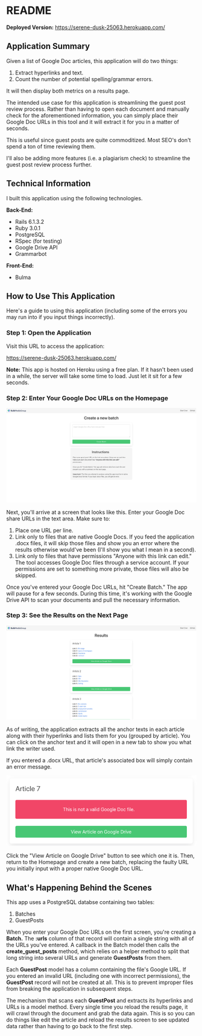 # README

**Deployed Version:**
https://serene-dusk-25063.herokuapp.com/

## Application Summary

Given a list of Google Doc articles, this application will do two things:
1. Extract hyperlinks and text.
2. Count the number of potential spelling/grammar errors.

It will then display both metrics on a results page.

The intended use case for this application is streamlining the guest post review process. Rather than having to open each document and manually check for the aforementioned information, you can simply place their Google Doc URLs in this tool and it will extract it for you in a matter of seconds.

This is useful since guest posts are quite commoditized. Most SEO's don't spend a ton of time reviewing them.

I'll also be adding more features (i.e. a plagiarism check) to streamline the guest post review process further.

## Technical Information

I built this application using the following technologies.

**Back-End:**
- Rails 6.1.3.2
- Ruby 3.0.1
- PostgreSQL
- RSpec (for testing)
- Google Drive API
- Grammarbot

**Front-End:**
- Bulma

## How to Use This Application

Here's a guide to using this application (including some of the errors you may run into if you input things incorrectly).

### Step 1: Open the Application

Visit this URL to access the application:

https://serene-dusk-25063.herokuapp.com/

**Note:** This app is hosted on Heroku using a free plan. If it hasn't been used in a while, the server will take some time to load. Just let it sit for a few seconds.

### Step 2: Enter Your Google Doc URLs on the Homepage

<img src="https://github.com/brandonricharda/guest-post-analyzer/blob/main/app/assets/images/guest-post-analyzer-new-batch-page.png">

Next, you'll arrive at a screen that looks like this. Enter your Google Doc share URLs in the text area. Make sure to:
1. Place one URL per line.
2. Link only to files that are native Google Docs. If you feed the application .docx files, it will skip those files and show you an error where the results otherwise would've been (I'll show you what I mean in a second).
3. Link only to files that have permissions "Anyone with this link can edit." The tool accesses Google Doc files through a service account. If your permissions are set to something more private, those files will also be skipped.

Once you've entered your Google Doc URLs, hit "Create Batch." The app will pause for a few seconds. During this time, it's working with the Google Drive API to scan your documents and pull the necessary information.

### Step 3: See the Results on the Next Page

<img src="https://github.com/brandonricharda/guest-post-analyzer/blob/main/app/assets/images/guest-post-analyzer-results-page.png">

As of writing, the application extracts all the anchor texts in each article along with their hyperlinks and lists them for you (grouped by article). You can click on the anchor text and it will open in a new tab to show you what link the writer used.

If you entered a .docx URL, that article's associated box will simply contain an error message.

<img src="https://github.com/brandonricharda/guest-post-analyzer/blob/main/app/assets/images/guest-post-analyzer-invalid-file.png">

Click the "View Article on Google Drive" button to see which one it is. Then, return to the Homepage and create a new batch, replacing the faulty URL you initially input with a proper native Google Doc URL.

## What's Happening Behind the Scenes

This app uses a PostgreSQL databse containing two tables:
1. Batches
2. GuestPosts

When you enter your Google Doc URLs on the first screen, you're creating a **Batch.** The **:urls** column of that record will contain a single string with all of the URLs you've entered. A callback in the Batch model then calls the **create_guest_posts** method, which relies on a helper method to split that long string into several URLs and generate **GuestPosts** from them.

Each **GuestPost** model has a column containing the file's Google URL. If you entered an invalid URL (including one with incorrect permissions), the **GuestPost** record will not be created at all. This is to prevent improper files from breaking the application in subsequent steps.

The mechanism that scans each **GuestPost** and extracts its hyperlinks and URLs is a model method. Every single time you reload the results page, it will crawl through the document and grab the data again. This is so you can do things like edit the article and reload the results screen to see updated data rather than having to go back to the first step.
